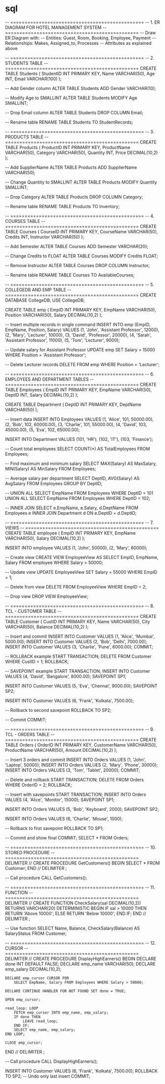 # sql

-- ===============================================
-- 1. ER DIAGRAM FOR HOTEL MANAGEMENT SYSTEM
-- ===============================================
-- Draw ER Diagram with:
-- Entities: Guest, Room, Booking, Employee, Payment
-- Relationships: Makes, Assigned_to, Processes
-- Attributes as explained above


-- ===============================================
-- 2. STUDENTS TABLE
-- ===============================================
CREATE TABLE Students (
    StudentID INT PRIMARY KEY,
    Name VARCHAR(50),
    Age INT,
    Email VARCHAR(100)
);

-- Add Gender column
ALTER TABLE Students ADD Gender VARCHAR(10);

-- Modify Age to SMALLINT
ALTER TABLE Students MODIFY Age SMALLINT;

-- Drop Email column
ALTER TABLE Students DROP COLUMN Email;

-- Rename table
RENAME TABLE Students TO StudentRecords;


-- ===============================================
-- 3. PRODUCTS TABLE
-- ===============================================
CREATE TABLE Products (
    ProductID INT PRIMARY KEY,
    ProductName VARCHAR(50),
    Category VARCHAR(50),
    Quantity INT,
    Price DECIMAL(10,2)
);

-- Add SupplierName
ALTER TABLE Products ADD SupplierName VARCHAR(50);

-- Change Quantity to SMALLINT
ALTER TABLE Products MODIFY Quantity SMALLINT;

-- Drop Category
ALTER TABLE Products DROP COLUMN Category;

-- Rename table
RENAME TABLE Products TO Inventory;


-- ===============================================
-- 4. COURSES TABLE
-- ===============================================
CREATE TABLE Courses (
    CourseID INT PRIMARY KEY,
    CourseName VARCHAR(50),
    Credits INT,
    Instructor VARCHAR(50)
);

-- Add Semester
ALTER TABLE Courses ADD Semester VARCHAR(20);

-- Change Credits to FLOAT
ALTER TABLE Courses MODIFY Credits FLOAT;

-- Remove Instructor
ALTER TABLE Courses DROP COLUMN Instructor;

-- Rename table
RENAME TABLE Courses TO AvailableCourses;


-- ===============================================
-- 5. COLLEGEDB AND EMP TABLE
-- ===============================================
CREATE DATABASE CollegeDB;
USE CollegeDB;

CREATE TABLE emp (
    EmpID INT PRIMARY KEY,
    EmpName VARCHAR(50),
    Position VARCHAR(50),
    Salary DECIMAL(10,2)
);

-- Insert multiple records in single command
INSERT INTO emp (EmpID, EmpName, Position, Salary)
VALUES 
    (1, 'John', 'Assistant Professor', 12000),
    (2, 'Mary', 'Lecturer', 10000),
    (3, 'David', 'Professor', 20000),
    (4, 'Sarah', 'Assistant Professor', 11000),
    (5, 'Tom', 'Lecturer', 9000);

-- Update salary for Assistant Professor
UPDATE emp 
SET Salary = 15000 
WHERE Position = 'Assistant Professor';

-- Delete Lecturer records
DELETE FROM emp 
WHERE Position = 'Lecturer';


-- ===============================================
-- 6. EMPLOYEES AND DEPARTMENT TABLES
-- ===============================================
CREATE TABLE Employees (
    EmpID INT PRIMARY KEY,
    EmpName VARCHAR(50),
    DeptID INT,
    Salary DECIMAL(10,2)
);

CREATE TABLE Department (
    DeptID INT PRIMARY KEY,
    DeptName VARCHAR(50)
);

-- Insert data
INSERT INTO Employees VALUES 
    (1, 'Alice', 101, 50000.00),
    (2, 'Bob', 102, 60000.00),
    (3, 'Charlie', 101, 55000.00),
    (4, 'David', 103, 45000.00),
    (5, 'Eva', 102, 65000.00);

INSERT INTO Department VALUES 
    (101, 'HR'),
    (102, 'IT'),
    (103, 'Finance');

-- Count total employees
SELECT COUNT(*) AS TotalEmployees FROM Employees;

-- Find maximum and minimum salary
SELECT MAX(Salary) AS MaxSalary, MIN(Salary) AS MinSalary FROM Employees;

-- Average salary per department
SELECT DeptID, AVG(Salary) AS AvgSalary 
FROM Employees 
GROUP BY DeptID;

-- UNION ALL
SELECT EmpName FROM Employees WHERE DeptID = 101
UNION ALL
SELECT EmpName FROM Employees WHERE DeptID = 102;

-- INNER JOIN
SELECT e.EmpName, e.Salary, d.DeptName
FROM Employees e
INNER JOIN Department d ON e.DeptID = d.DeptID;


-- ===============================================
-- 7. VIEWS
-- ===============================================
CREATE TABLE employee (
    EmpID INT PRIMARY KEY,
    EmpName VARCHAR(50),
    Salary DECIMAL(10,2)
);

INSERT INTO employee VALUES (1, 'John', 50000), (2, 'Mary', 60000);

-- Create view
CREATE VIEW EmployeeView AS
SELECT EmpID, EmpName, Salary
FROM employee
WHERE Salary > 50000;

-- Update view
UPDATE EmployeeView
SET Salary = 55000
WHERE EmpID = 1;

-- Delete from view
DELETE FROM EmployeeView
WHERE EmpID = 2;

-- Drop view
DROP VIEW EmployeeView;

-- ===============================================
-- 8. TCL - CUSTOMER TABLE
-- ===============================================
CREATE TABLE Customer (
    CustID INT PRIMARY KEY,
    Name VARCHAR(50),
    City VARCHAR(50),
    Balance DECIMAL(10,2)
);

-- Insert and commit
INSERT INTO Customer VALUES (1, 'Alice', 'Mumbai', 5000.00);
INSERT INTO Customer VALUES (2, 'Bob', 'Delhi', 7000.00);
INSERT INTO Customer VALUES (3, 'Charlie', 'Pune', 6000.00);
COMMIT;

-- ROLLBACK example
START TRANSACTION;
DELETE FROM Customer WHERE CustID = 1;
ROLLBACK;

-- SAVEPOINT example
START TRANSACTION;
INSERT INTO Customer VALUES (4, 'David', 'Bangalore', 8000.00);
SAVEPOINT SP1;

INSERT INTO Customer VALUES (5, 'Eva', 'Chennai', 9000.00);
SAVEPOINT SP2;

INSERT INTO Customer VALUES (6, 'Frank', 'Kolkata', 7500.00);

-- Rollback to second savepoint
ROLLBACK TO SP2;

-- Commit
COMMIT;


-- ===============================================
-- 9. TCL - ORDERS TABLE
-- ===============================================
CREATE TABLE Orders (
    OrderID INT PRIMARY KEY,
    CustomerName VARCHAR(50),
    ProductName VARCHAR(50),
    Amount DECIMAL(10,2)
);

-- Insert 3 orders and commit
INSERT INTO Orders VALUES (1, 'John', 'Laptop', 50000);
INSERT INTO Orders VALUES (2, 'Mary', 'Phone', 30000);
INSERT INTO Orders VALUES (3, 'Tom', 'Tablet', 20000);
COMMIT;

-- Delete and rollback
START TRANSACTION;
DELETE FROM Orders WHERE OrderID = 2;
ROLLBACK;

-- Insert with savepoints
START TRANSACTION;
INSERT INTO Orders VALUES (4, 'Alice', 'Monitor', 15000);
SAVEPOINT SP1;

INSERT INTO Orders VALUES (5, 'Bob', 'Keyboard', 2000);
SAVEPOINT SP2;

INSERT INTO Orders VALUES (6, 'Charlie', 'Mouse', 1000);

-- Rollback to first savepoint
ROLLBACK TO SP1;

-- Commit and show final
COMMIT;
SELECT * FROM Orders;


-- ===============================================
-- 10. STORED PROCEDURE
-- ===============================================
DELIMITER //
CREATE PROCEDURE GetCustomers()
BEGIN
    SELECT * FROM Customer;
END //
DELIMITER ;

-- Call procedure
CALL GetCustomers();


-- ===============================================
-- 11. FUNCTION
-- ===============================================
DELIMITER //
CREATE FUNCTION CheckSalary(sal DECIMAL(10,2))
RETURNS VARCHAR(20)
DETERMINISTIC
BEGIN
    IF sal > 10000 THEN
        RETURN 'Above 10000';
    ELSE
        RETURN 'Below 10000';
    END IF;
END //
DELIMITER ;

-- Use function
SELECT Name, Balance, CheckSalary(Balance) AS SalaryStatus
FROM Customer;


-- ===============================================
-- 12. CURSOR
-- ===============================================
DELIMITER //
CREATE PROCEDURE DisplayHighEarners()
BEGIN
    DECLARE done INT DEFAULT FALSE;
    DECLARE emp_name VARCHAR(50);
    DECLARE emp_salary DECIMAL(10,2);
    
    DECLARE emp_cursor CURSOR FOR 
        SELECT EmpName, Salary FROM Employees WHERE Salary > 50000;
    
    DECLARE CONTINUE HANDLER FOR NOT FOUND SET done = TRUE;
    
    OPEN emp_cursor;
    
    read_loop: LOOP
        FETCH emp_cursor INTO emp_name, emp_salary;
        IF done THEN
            LEAVE read_loop;
        END IF;
        SELECT emp_name, emp_salary;
    END LOOP;
    
    CLOSE emp_cursor;
END //
DELIMITER ;

-- Call procedure
CALL DisplayHighEarners();

INSERT INTO Customer VALUES (6, 'Frank', 'Kolkata', 7500.00);
ROLLBACK TO SP2;  -- Undo only last insert
COMMIT;
